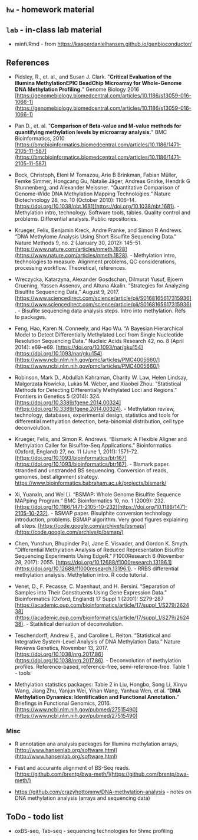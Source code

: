 ## `hw` - homework material

## `lab` - in-class lab material

- minfi.Rmd - from https://kasperdanielhansen.github.io/genbioconductor/

## References

- Pidsley, R., et. al., and Susan J. Clark. "**Critical Evaluation of the Illumina MethylationEPIC BeadChip Microarray for Whole-Genome DNA Methylation Profiling.**" Genome Biology 2016 [https://genomebiology.biomedcentral.com/articles/10.1186/s13059-016-1066-1](https://genomebiology.biomedcentral.com/articles/10.1186/s13059-016-1066-1)

- Pan D., et. al. "**Comparison of Beta-value and M-value methods for quantifying methylation levels by microarray analysis.**" BMC Bioinformatics, 2010 [https://bmcbioinformatics.biomedcentral.com/articles/10.1186/1471-2105-11-587](https://bmcbioinformatics.biomedcentral.com/articles/10.1186/1471-2105-11-587)

- Bock, Christoph, Eleni M Tomazou, Arie B Brinkman, Fabian Müller, Femke Simmer, Hongcang Gu, Natalie Jäger, Andreas Gnirke, Hendrik G Stunnenberg, and Alexander Meissner. “Quantitative Comparison of Genome-Wide DNA Methylation Mapping Technologies.” Nature Biotechnology 28, no. 10 (October 2010): 1106–14. [https://doi.org/10.1038/nbt.1681](https://doi.org/10.1038/nbt.1681). - Methylation intro, technology. Software tools, tables. Quality control and problems. Differential analysis. Public repositories.

- Krueger, Felix, Benjamin Kreck, Andre Franke, and Simon R Andrews. “DNA Methylome Analysis Using Short Bisulfite Sequencing Data.” Nature Methods 9, no. 2 (January 30, 2012): 145–51. [https://www.nature.com/articles/nmeth.1828](https://www.nature.com/articles/nmeth.1828). - Methylation intro, technologies to measure. Alignment problems, QC considerations, processing workflow. Theoretical, references.

- Wreczycka, Katarzyna, Alexander Gosdschan, Dilmurat Yusuf, Bjoern Gruening, Yassen Assenov, and Altuna Akalin. “Strategies for Analyzing Bisulfite Sequencing Data,” August 9, 2017. [https://www.sciencedirect.com/science/article/pii/S0168165617315936](https://www.sciencedirect.com/science/article/pii/S0168165617315936). - Bisufite sequencing data analysis steps. Intro into methylation. Refs to packages. 

- Feng, Hao, Karen N. Conneely, and Hao Wu. “A Bayesian Hierarchical Model to Detect Differentially Methylated Loci from Single Nucleotide Resolution Sequencing Data.” Nucleic Acids Research 42, no. 8 (April 2014): e69–e69. [https://doi.org/10.1093/nar/gku154](https://doi.org/10.1093/nar/gku154) [https://www.ncbi.nlm.nih.gov/pmc/articles/PMC4005660/](https://www.ncbi.nlm.nih.gov/pmc/articles/PMC4005660/)

- Robinson, Mark D., Abdullah Kahraman, Charity W. Law, Helen Lindsay, Malgorzata Nowicka, Lukas M. Weber, and Xiaobei Zhou. “Statistical Methods for Detecting Differentially Methylated Loci and Regions.” Frontiers in Genetics 5 (2014): 324. [https://doi.org/10.3389/fgene.2014.00324](https://doi.org/10.3389/fgene.2014.00324). - Methylation review, technology, databases, experimental design, statistics and tools for differential methylation detection, beta-binomial distribution, cell type deconvolution.

- Krueger, Felix, and Simon R. Andrews. “Bismark: A Flexible Aligner and Methylation Caller for Bisulfite-Seq Applications.” Bioinformatics (Oxford, England) 27, no. 11 (June 1, 2011): 1571–72. [https://doi.org/10.1093/bioinformatics/btr167](https://doi.org/10.1093/bioinformatics/btr167). - Bismark paper. stranded and unstranded BS sequencing. Conversion of reads, genomes, best alignment strategy. https://www.bioinformatics.babraham.ac.uk/projects/bismark/

- Xi, Yuanxin, and Wei Li. “BSMAP: Whole Genome Bisulfite Sequence MAPping Program.” BMC Bioinformatics 10, no. 1 (2009): 232. [https://doi.org/10.1186/1471-2105-10-232](https://doi.org/10.1186/1471-2105-10-232). - BSMAP paper. Bisulphite conversion technology introduction, problems. BSMAP algorithm. Very good figures explaining all steps. [https://code.google.com/archive/p/bsmap/](https://code.google.com/archive/p/bsmap/)

- Chen, Yunshun, Bhupinder Pal, Jane E. Visvader, and Gordon K. Smyth. “Differential Methylation Analysis of Reduced Representation Bisulfite Sequencing Experiments Using EdgeR.” F1000Research 6 (November 28, 2017): 2055. [https://doi.org/10.12688/f1000research.13196.1](https://doi.org/10.12688/f1000research.13196.1). - RRBS differential methylation analysis. Methylation intro. R code tutorial. 

- Venet, D., F. Pecasse, C. Maenhaut, and H. Bersini. “Separation of Samples into Their Constituents Using Gene Expression Data.” Bioinformatics (Oxford, England) 17 Suppl 1 (2001): S279-287 [https://academic.oup.com/bioinformatics/article/17/suppl_1/S279/262438](https://academic.oup.com/bioinformatics/article/17/suppl_1/S279/262438). - Statistical derivation of deconvolution. 

- Teschendorff, Andrew E., and Caroline L. Relton. “Statistical and Integrative System-Level Analysis of DNA Methylation Data.” Nature Reviews Genetics, November 13, 2017. [https://doi.org/10.1038/nrg.2017.86](https://doi.org/10.1038/nrg.2017.86). - Deconvolution of methylation profiles. Reference-based, reference-free, semi-reference-free. Table 1 - tools

- Methylation statistics packages: Table 2 in Liu, Hongbo, Song Li, Xinyu Wang, Jiang Zhu, Yanjun Wei, Yihan Wang, Yanhua Wen, et al. “**DNA Methylation Dynamics: Identification and Functional Annotation.**” Briefings in Functional Genomics, 2016. [https://www.ncbi.nlm.nih.gov/pubmed/27515490](https://www.ncbi.nlm.nih.gov/pubmed/27515490)

### Misc

- R annotation ana analysis packages for Illumina methylation arrays, [http://www.hansenlab.org/software.html](http://www.hansenlab.org/software.html)

- Fast and accurante alignment of BS-Seq reads. [https://github.com/brentp/bwa-meth/](https://github.com/brentp/bwa-meth/)

- https://github.com/crazyhottommy/DNA-methylation-analysis - notes on DNA methylation analysis (arrays and sequencing data)


## ToDo - todo list

- oxBS-seq, Tab-seq - sequencing technologies for 5hmc profiling
